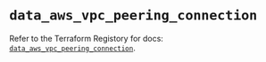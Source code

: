 # `data_aws_vpc_peering_connection`

Refer to the Terraform Registory for docs: [`data_aws_vpc_peering_connection`](https://www.terraform.io/docs/providers/aws/d/vpc_peering_connection).
